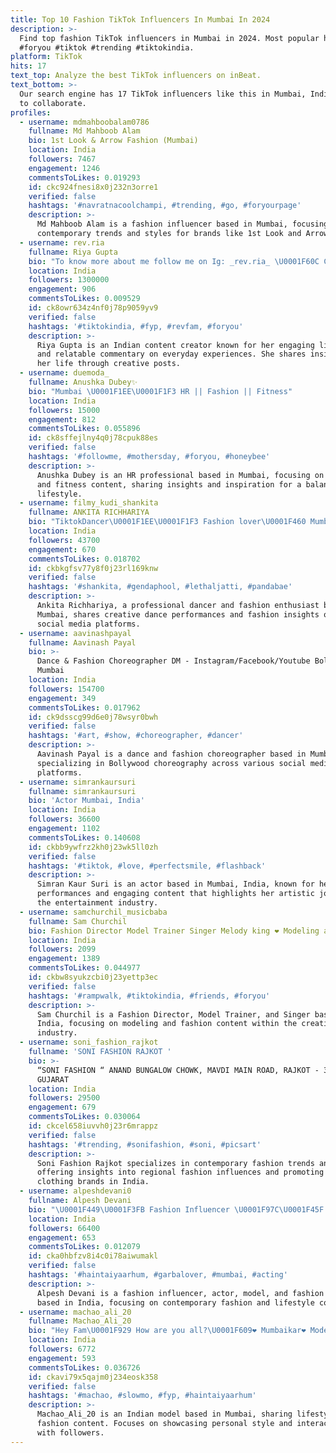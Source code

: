 ```yaml
---
title: Top 10 Fashion TikTok Influencers In Mumbai In 2024
description: >-
  Find top fashion TikTok influencers in Mumbai in 2024. Most popular hashtags:
  #foryou #tiktok #trending #tiktokindia.
platform: TikTok
hits: 17
text_top: Analyze the best TikTok influencers on inBeat.
text_bottom: >-
  Our search engine has 17 TikTok influencers like this in Mumbai, India for you
  to collaborate.
profiles:
  - username: mdmahboobalam0786
    fullname: Md Mahboob Alam
    bio: 1st Look & Arrow Fashion (Mumbai)
    location: India
    followers: 7467
    engagement: 1246
    commentsToLikes: 0.019293
    id: ckc924fnesi8x0j232n3orre1
    verified: false
    hashtags: '#navratnacoolchampi, #trending, #go, #foryourpage'
    description: >-
      Md Mahboob Alam is a fashion influencer based in Mumbai, focusing on
      contemporary trends and styles for brands like 1st Look and Arrow Fashion.
  - username: rev.ria
    fullname: Riya Gupta
    bio: "To know more about me follow me on Ig: _rev.ria_ \U0001F60C Cause I’m freezed here ⚠️"
    location: India
    followers: 1300000
    engagement: 906
    commentsToLikes: 0.009529
    id: ck8owr634z4nf0j78p9059yv9
    verified: false
    hashtags: '#tiktokindia, #fyp, #revfam, #foryou'
    description: >-
      Riya Gupta is an Indian content creator known for her engaging lifestyle
      and relatable commentary on everyday experiences. She shares insights into
      her life through creative posts.
  - username: duemoda_
    fullname: Anushka Dubey✨
    bio: "Mumbai \U0001F1EE\U0001F1F3 HR || Fashion || Fitness"
    location: India
    followers: 15000
    engagement: 812
    commentsToLikes: 0.055896
    id: ck8sffejlny4q0j78cpuk88es
    verified: false
    hashtags: '#followme, #mothersday, #foryou, #honeybee'
    description: >-
      Anushka Dubey is an HR professional based in Mumbai, focusing on fashion
      and fitness content, sharing insights and inspiration for a balanced
      lifestyle.
  - username: filmy_kudi_shankita
    fullname: ANKITA RICHHARIYA
    bio: "TiktokDancer\U0001F1EE\U0001F1F3 Fashion lover\U0001F460 Mumbai\U0001F60D INSTAGRAM : messy__missy__"
    location: India
    followers: 43700
    engagement: 670
    commentsToLikes: 0.018702
    id: ckbkgfsv77y8f0j23rl169knw
    verified: false
    hashtags: '#shankita, #gendaphool, #lethaljatti, #pandabae'
    description: >-
      Ankita Richhariya, a professional dancer and fashion enthusiast based in
      Mumbai, shares creative dance performances and fashion insights on her
      social media platforms.
  - username: aavinashpayal
    fullname: Aavinash Payal
    bio: >-
      Dance & Fashion Choreographer DM - Instagram/Facebook/Youtube Bollywood,
      Mumbai
    location: India
    followers: 154700
    engagement: 349
    commentsToLikes: 0.017962
    id: ck9dsscg99d6e0j78wsyr0bwh
    verified: false
    hashtags: '#art, #show, #choreographer, #dancer'
    description: >-
      Aavinash Payal is a dance and fashion choreographer based in Mumbai,
      specializing in Bollywood choreography across various social media
      platforms.
  - username: simrankaursuri
    fullname: simrankaursuri
    bio: 'Actor Mumbai, India'
    location: India
    followers: 36600
    engagement: 1102
    commentsToLikes: 0.140608
    id: ckbb9ywfrz2kh0j23wk5ll0zh
    verified: false
    hashtags: '#tiktok, #love, #perfectsmile, #flashback'
    description: >-
      Simran Kaur Suri is an actor based in Mumbai, India, known for her
      performances and engaging content that highlights her artistic journey in
      the entertainment industry.
  - username: samchurchil_musicbaba
    fullname: Sam Churchil
    bio: Fashion Director Model Trainer Singer Melody king ❤ Modeling agency
    location: India
    followers: 2099
    engagement: 1389
    commentsToLikes: 0.044977
    id: ckbw8syukzcbi0j23yettp3ec
    verified: false
    hashtags: '#rampwalk, #tiktokindia, #friends, #foryou'
    description: >-
      Sam Churchil is a Fashion Director, Model Trainer, and Singer based in
      India, focusing on modeling and fashion content within the creative
      industry.
  - username: soni_fashion_rajkot
    fullname: 'SONI FASHION RAJKOT '
    bio: >-
      “SONI FASHION “ ANAND BUNGALOW CHOWK, MAVDI MAIN ROAD, RAJKOT - 360004
      GUJARAT
    location: India
    followers: 29500
    engagement: 679
    commentsToLikes: 0.030064
    id: ckcel658iuvvh0j23r6mrappz
    verified: false
    hashtags: '#trending, #sonifashion, #soni, #picsart'
    description: >-
      Soni Fashion Rajkot specializes in contemporary fashion trends and styles,
      offering insights into regional fashion influences and promoting local
      clothing brands in India.
  - username: alpeshdevani0
    fullname: Alpesh Devani
    bio: "\U0001F449\U0001F3FB Fashion Influencer \U0001F97C\U0001F45F \U0001F449\U0001F3FB Actor/Model/ Fashion Designers \U0001F469‍\U0001F3A8 \U0001F4B0\U0001F1EE\U0001F1F3\U0001F415"
    location: India
    followers: 66400
    engagement: 653
    commentsToLikes: 0.012079
    id: cka0hbfzv8i4c0i78aiwumakl
    verified: false
    hashtags: '#haintaiyaarhum, #garbalover, #mumbai, #acting'
    description: >-
      Alpesh Devani is a fashion influencer, actor, model, and fashion designer
      based in India, focusing on contemporary fashion and lifestyle content.
  - username: machao_ali_20
    fullname: Machao_Ali_20
    bio: "Hey Fam\U0001F929 How are you all?\U0001F609❤️ Mumbaikar❤️ Model\U0001F929 /50k?"
    location: India
    followers: 6772
    engagement: 593
    commentsToLikes: 0.036726
    id: ckavi79x5qajm0j234eosk358
    verified: false
    hashtags: '#machao, #slowmo, #fyp, #haintaiyaarhum'
    description: >-
      Machao_Ali_20 is an Indian model based in Mumbai, sharing lifestyle and
      fashion content. Focuses on showcasing personal style and interactions
      with followers.
---
```


